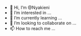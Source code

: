 - 👋 Hi, I’m @Nyakieni
- 👀 I’m interested in ...
- 🌱 I’m currently learning ...
- 💞️ I’m looking to collaborate on ...
- 📫 How to reach me ...

<!---
Nyakieni/Nyakieni is a ✨ special ✨ repository because its `README.md` (this file) appears on your GitHub profile.
You can click the Preview link to take a look at your changes.
--->

